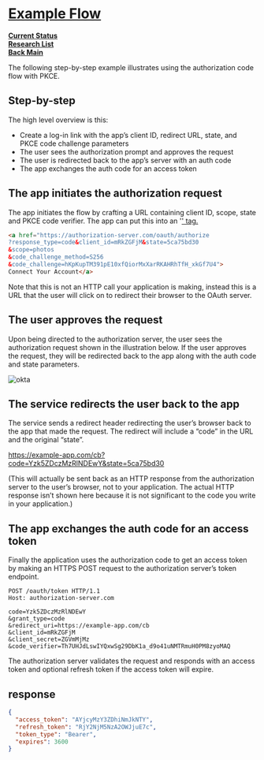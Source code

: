 # **[Example Flow](https://www.oauth.com/oauth2-servers/server-side-apps/example-flow/)**

**[Current Status](../../../development/status/weekly/current_status.md)**\
**[Research List](../../research_list.md)**\
**[Back Main](../../../README.md)**

The following step-by-step example illustrates using the authorization code flow with PKCE.

## Step-by-step

The high level overview is this:

- Create a log-in link with the app’s client ID, redirect URL, state, and PKCE code challenge parameters
- The user sees the authorization prompt and approves the request
- The user is redirected back to the app’s server with an auth code
- The app exchanges the auth code for an access token

## The app initiates the authorization request

The app initiates the flow by crafting a URL containing client ID, scope, state and PKCE code verifier. The app can put this into an '<a href="">' tag.

```html
<a href="https://authorization-server.com/oauth/authorize
?response_type=code&client_id=mRkZGFjM&state=5ca75bd30
&scope=photos
&code_challenge_method=S256
&code_challenge=hKpKupTM391pE10xfQiorMxXarRKAHRhTfH_xkGf7U4">
Connect Your Account</a>
```

Note that this is not an HTTP call your application is making, instead this is a URL that the user will click on to redirect their browser to the OAuth server.

## The user approves the request

Upon being directed to the authorization server, the user sees the authorization request shown in the illustration below. If the user approves the request, they will be redirected back to the app along with the auth code and state parameters.

![okta](https://www.oauth.com/wp-content/uploads/2016/08/okta_oauth-diagrams_20170622-01-1.png)

## The service redirects the user back to the app

The service sends a redirect header redirecting the user’s browser back to the app that made the request. The redirect will include a “code” in the URL and the original “state”.

<https://example-app.com/cb?code=Yzk5ZDczMzRlNDEwY&state=5ca75bd30>

(This will actually be sent back as an HTTP response from the authorization server to the user’s browser, not to your application. The actual HTTP response isn’t shown here because it is not significant to the code you write in your application.)

## The app exchanges the auth code for an access token

Finally the application uses the authorization code to get an access token by making an HTTPS POST request to the authorization server’s token endpoint.

```http
POST /oauth/token HTTP/1.1
Host: authorization-server.com
 
code=Yzk5ZDczMzRlNDEwY
&grant_type=code
&redirect_uri=https://example-app.com/cb
&client_id=mRkZGFjM
&client_secret=ZGVmMjMz
&code_verifier=Th7UHJdLswIYQxwSg29DbK1a_d9o41uNMTRmuH0PM8zyoMAQ
```

The authorization server validates the request and responds with an access token and optional refresh token if the access token will expire.

## response

```json
{
  "access_token": "AYjcyMzY3ZDhiNmJkNTY",
  "refresh_token": "RjY2NjM5NzA2OWJjuE7c",
  "token_type": "Bearer",
  "expires": 3600
}
```
